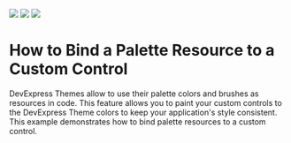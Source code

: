 <!-- default badges list -->
![](https://img.shields.io/endpoint?url=https://codecentral.devexpress.com/api/v1/VersionRange/180368964/22.2.2%2B)
[![](https://img.shields.io/badge/Open_in_DevExpress_Support_Center-FF7200?style=flat-square&logo=DevExpress&logoColor=white)](https://supportcenter.devexpress.com/ticket/details/T830432)
[![](https://img.shields.io/badge/📖_How_to_use_DevExpress_Examples-e9f6fc?style=flat-square)](https://docs.devexpress.com/GeneralInformation/403183)
<!-- default badges end -->
# How to Bind a Palette Resource to a Custom Control

DevExpress Themes allow to use their palette colors and brushes as resources in code. This feature allows you to paint your custom controls to the DevExpress Theme colors to keep your application's style consistent. This example demonstrates how to bind palette resources to a custom control.
